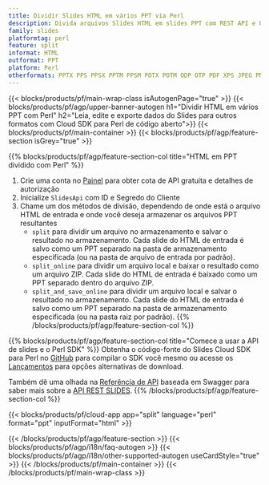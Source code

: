 ```yaml
---
title: Dividir Slides HTML em vários PPT via Perl
description: Divida arquivos Slides HTML em slides PPT com REST API e Open Source Perl SDK
family: slides
platformtag: perl
feature: split
informat: HTML
outformat: PPT
platform: Perl
otherformats: PPTX PPS PPSX PPTM PPSM POTX POTM ODP OTP PDF XPS JPEG PNG BMP TIFF SVG HTML5 GIF XAML
---
```


{{< blocks/products/pf/main-wrap-class isAutogenPage="true" >}}
{{< blocks/products/pf/agp/upper-banner-autogen h1="Dividir HTML em vários PPT com Perl" h2="Leia, edite e exporte dados do Slides para outros formatos com Cloud SDK para Perl de código aberto">}}
{{< blocks/products/pf/main-container >}}
{{< blocks/products/pf/agp/feature-section isGrey="true" >}}

{{% blocks/products/pf/agp/feature-section-col title="HTML em PPT dividido com Perl" %}}
1. Crie uma conta no <a href="https://dashboard.aspose.cloud/">Painel</a> para obter cota de API gratuita e detalhes de autorização
1. Inicialize ```SlidesApi``` com ID e Segredo do Cliente
1. Chame um dos métodos de divisão, dependendo de onde está o arquivo HTML de entrada e onde você deseja armazenar os arquivos PPT resultantes
    - ```split``` para dividir um arquivo no armazenamento e salvar o resultado no armazenamento. Cada slide do HTML de entrada é salvo como um PPT separado na pasta de armazenamento especificada (ou na pasta de arquivo de entrada por padrão).
    - ```split_online``` para dividir um arquivo local e baixar o resultado como um arquivo ZIP. Cada slide do HTML de entrada é baixado como um PPT separado dentro do arquivo ZIP.
    - ```split_and_save_online``` para dividir um arquivo local e salvar o resultado no armazenamento. Cada slide do HTML de entrada é salvo como um PPT separado na pasta de armazenamento especificada (ou na pasta raiz por padrão).
{{% /blocks/products/pf/agp/feature-section-col %}}

{{% blocks/products/pf/agp/feature-section-col title="Comece a usar a API de slides e o Perl SDK" %}}
Obtenha o código-fonte do Slides Cloud SDK para Perl no [GitHub](https://github.com/aspose-slides-cloud/aspose-slides-cloud-perl) para compilar o SDK você mesmo ou acesse os [Lançamentos](https://releases.aspose.cloud/) para opções alternativas de download.

Também dê uma olhada na [Referência de API](https://apireference.aspose.cloud/slides/) baseada em Swagger para saber mais sobre a [API REST SLIDES](https://products.aspose.cloud/slides/curl/).
{{% /blocks/products/pf/agp/feature-section-col %}}

{{< blocks/products/pf/cloud-app app="split" language="perl" format="ppt" inputFormat="html" >}}

{{< /blocks/products/pf/agp/feature-section >}}
{{< blocks/products/pf/agp/i18n/faq-autogen >}}
{{< blocks/products/pf/agp/i18n/other-supported-autogen useCardStyle="true" >}}
{{< /blocks/products/pf/main-container >}}
{{< /blocks/products/pf/main-wrap-class >}}